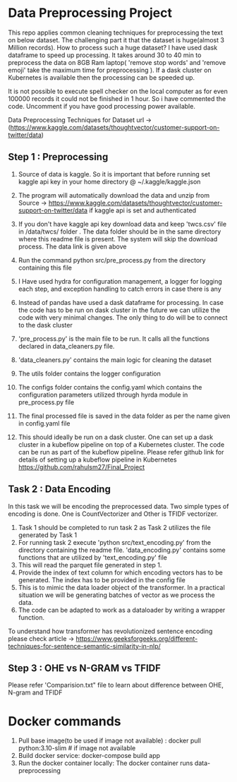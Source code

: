 # Data Preprocessing Project
This repo applies common cleaning techniques for preprocessing the text on below dataset. The challenging part it that the dataset is huge(almost 3 Million records). How to process such a huge dataset? I have used dask dataframe to speed up processing. It takes around 30 to 40 min to preprocess the data on 8GB Ram laptop( 'remove stop words' and 'remove emoji' take the maximum time for preprocessing
). If a dask cluster on Kubernetes is available then the processing can be speeded up.

It is not possible to execute spell checker on the local computer as for even 100000 records it could not be finished in 1 hour. So i have commented the code. Uncomment if you have good processing power available.

Data Preprocessing Techniques for
Dataset url -> (https://www.kaggle.com/datasets/thoughtvector/customer-support-on-twitter/data)

## Step 1 : Preprocessing

1. Source of data is kaggle. So it is important that before running set kaggle api key in your home directory @ ~/.kaggle/kaggle.json

2. The program will automatically download the data and unzip from Source -> https://www.kaggle.com/datasets/thoughtvector/customer-support-on-twitter/data if kaggle api is set and authenticated

3. If you don't have kaggle api key download data and keep 'twcs.csv' file in /data/twcs/ folder . The data folder should be in the same directory where this readme file is present. The system will skip the download process. The data link is given above

4. Run the command python src/pre_process.py from the directory containing this file

5. I Have used hydra for configuration management, a logger for logging each step, and exception handling to catch errors in case there is any

6. Instead of pandas have used a dask dataframe for processing. In case the code has to be run on dask cluster in the future we can utilize the code with very minimal changes. The only thing to do will be to connect to the dask cluster



7. 'pre_process.py' is the main file to be run. It calls all the functions declared in data_cleaners.py file.

8. 'data_cleaners.py' contains the main logic for cleaning the dataset

9. The utils folder contains the logger configuration

10. The configs folder contains the config.yaml which contains the configuration parameters utilized through hyrda module in pre_process.py file

11. The final processed file is saved in the data folder as per the name given in config.yaml file

12. This should ideally be run on a dask cluster. One can set up a dask cluster in a kubeflow pipeline on top of a Kubernetes cluster. The code can be run as part of the kubeflow pipeline. Please refer github link for details of setting up a kubeflow pipeline in Kubernetes
https://github.com/rahulsm27/Final_Project

## Task 2 : Data Encoding


In this task we will be encoding the preprocessed data. Two simple types of encoding is done. One is CountVectorizer and Other is TFIDF vectorizer.

1. Task 1 should be completed to run task 2 as Task 2 utilizes the file generated by Task 1
2. For running task 2 execute 'python src/text_encoding.py' from the directory containing the readme file. 'data_encoding.py' contains some functions that are utilized by 'text_encoding.py' file
3. This will read the parquet file generated in step 1.
4. Provide the index of text column for which encoding vectors has to be generated. The index has to be provided in the config file
5. This is to mimic the data loader object of the transformer. In a practical situation we will be generating batches of vector as we process the data.
6. The code can be adapted to work as a dataloader by writing a wrapper function.


To understand how transformer has revolutionized sentence encoding please check article -> https://www.geeksforgeeks.org/different-techniques-for-sentence-semantic-similarity-in-nlp/


## Step 3 : OHE vs N-GRAM vs TFIDF

Please refer 'Comparision.txt" file to learn about difference between OHE, N-gram and TFIDF

# Docker commands
1. Pull base image(to be used if image not available) : docker pull python:3.10-slim # if image not available
2. Build docker service: docker-compose build app
3. Run the docker container locally: The docker container runs data-preprocessing
